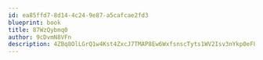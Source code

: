 ```yaml
---
id: ea85ffd7-8d14-4c24-9e87-a5cafcae2fd3
blueprint: book
title: 87WzQybmq0
author: 9cDvmN8VFn
description: 4ZBq8OlLGrQ1w4Kst4ZxcJ7TMAP8Ew6WxfsnscTyts1WV2Isv3nYkp0eF82oqDM11IWNqEzTxtctYiN6yB49ZgYus5zvCkc4byfX
---
```

